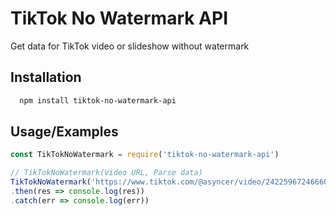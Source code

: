 
# TikTok No Watermark API

Get data for TikTok video or slideshow without watermark


## Installation

```bash
  npm install tiktok-no-watermark-api
```
    
## Usage/Examples

```javascript
const TikTokNoWatermark = require('tiktok-no-watermark-api')

// TikTokNoWatermark(Video URL, Parse data)
TikTokNoWatermark('https://www.tiktok.com/@asyncer/video/242259672466607365', true)
.then(res => console.log(res))
.catch(err => console.log(err))
```

